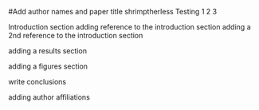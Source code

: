 #Add author names and paper title 
shrimptherless Testing 1 2 3 

Introduction section 
adding reference to the introduction section 
adding a 2nd reference to the introduction section

adding a results section

adding a figures section

write conclusions

adding author affiliations
